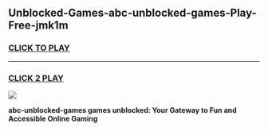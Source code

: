 
## Unblocked-Games-abc-unblocked-games-Play-Free-jmk1m
<h3>
<a href="https://premium76.site?title=abc-unblocked-games&ref=17A">CLICK TO PLAY</a></h3>
<hr>

<h3>
<a href="https://premium76.site?title=abc-unblocked-games&ref=17A">CLICK 2 PLAY</a>
  
</h3>

<a href="https://premium76.site?title=abc-unblocked-games&ref=17A"><img src="https://clearcache.store/games.png"></a>


**abc-unblocked-games games unblocked: Your Gateway to Fun and Accessible Online Gaming**
